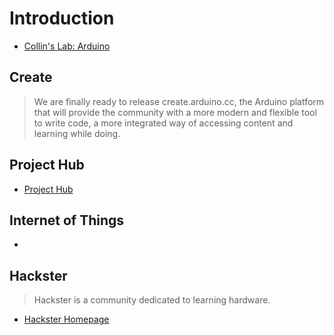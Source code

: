 Introduction
==

- [Collin's Lab: Arduino](https://www.youtube.com/watch?v=pnf8ojsK6S4)

## Create

> We are finally ready to release create.arduino.cc, the Arduino platform that will provide the community with a more modern and flexible tool to write code, a more integrated way of accessing content and learning while doing.

## Project Hub

- [Project Hub](https://create.arduino.cc/projecthub)

## Internet of Things

- [](https://create.arduino.cc/iot/)

## Hackster

> Hackster is a community dedicated to learning hardware.

- [Hackster Homepage](https://www.hackster.io/)